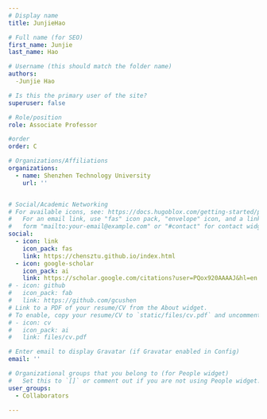 ```yaml
---
# Display name
title: JunjieHao 

# Full name (for SEO)
first_name: Junjie
last_name: Hao

# Username (this should match the folder name)
authors:
  -Junjie Hao

# Is this the primary user of the site?
superuser: false

# Role/position
role: Associate Professor

#order
order: C

# Organizations/Affiliations
organizations:
  - name: Shenzhen Technology University
    url: ''


# Social/Academic Networking
# For available icons, see: https://docs.hugoblox.com/getting-started/page-builder/#icons
#   For an email link, use "fas" icon pack, "envelope" icon, and a link in the
#   form "mailto:your-email@example.com" or "#contact" for contact widget.
social:
  - icon: link
    icon_pack: fas
    link: https://chensztu.github.io/index.html
  - icon: google-scholar
    icon_pack: ai
    link: https://scholar.google.com/citations?user=PQox920AAAAJ&hl=en
# - icon: github
#   icon_pack: fab
#   link: https://github.com/gcushen
# Link to a PDF of your resume/CV from the About widget.
# To enable, copy your resume/CV to `static/files/cv.pdf` and uncomment the lines below.
# - icon: cv
#   icon_pack: ai
#   link: files/cv.pdf

# Enter email to display Gravatar (if Gravatar enabled in Config)
email: ''

# Organizational groups that you belong to (for People widget)
#   Set this to `[]` or comment out if you are not using People widget.
user_groups:
  - Collaborators

---
```


